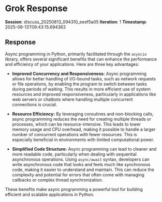 # Grok Response

**Session**: discuss_20250813_094310_eeef5a05
**Iteration**: 1
**Timestamp**: 2025-08-13T09:43:15.694363

## Response

Async programming in Python, primarily facilitated through the `asyncio` library, offers several significant benefits that can enhance the performance and efficiency of your applications. Here are three key advantages:

- **Improved Concurrency and Responsiveness:**
  Async programming allows for better handling of I/O-bound tasks, such as network requests or file operations, by enabling the program to switch between tasks during periods of waiting. This results in more efficient use of system resources and improved responsiveness, particularly in applications like web servers or chatbots where handling multiple concurrent connections is crucial.

- **Resource Efficiency:**
  By leveraging coroutines and non-blocking calls, async programming reduces the need for creating multiple threads or processes, which can be resource-intensive. This leads to lower memory usage and CPU overhead, making it possible to handle a larger number of concurrent operations with fewer resources. This is especially beneficial in environments with limited computational power.

- **Simplified Code Structure:**
  Async programming can lead to cleaner and more readable code, particularly when dealing with sequential asynchronous operations. Using `async/await` syntax, developers can write asynchronous code that looks and feels much like synchronous code, making it easier to understand and maintain. This can reduce the complexity and potential for errors that often come with managing callbacks or complex thread synchronization.

These benefits make async programming a powerful tool for building efficient and scalable applications in Python.